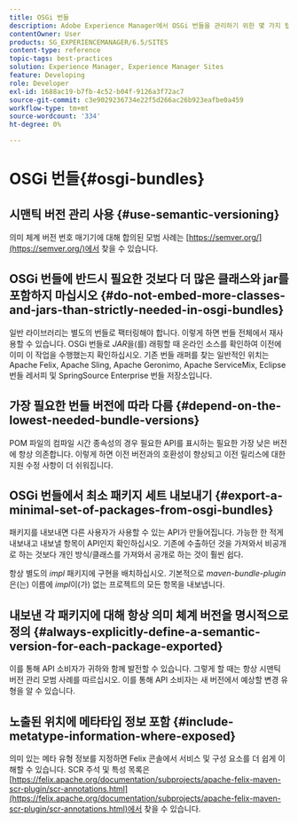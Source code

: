 ```yaml
---
title: OSGi 번들
description: Adobe Experience Manager에서 OSGi 번들을 관리하기 위한 몇 가지 팁을 알아봅니다.
contentOwner: User
products: SG_EXPERIENCEMANAGER/6.5/SITES
content-type: reference
topic-tags: best-practices
solution: Experience Manager, Experience Manager Sites
feature: Developing
role: Developer
exl-id: 1688ac19-b7fb-4c52-b04f-9126a3f72ac7
source-git-commit: c3e9029236734e22f5d266ac26b923eafbe0a459
workflow-type: tm+mt
source-wordcount: '334'
ht-degree: 0%

---
```


# OSGi 번들{#osgi-bundles}

## 시맨틱 버전 관리 사용 {#use-semantic-versioning}

의미 체계 버전 번호 매기기에 대해 합의된 모범 사례는 [https://semver.org/](https://semver.org/)에서 찾을 수 있습니다.

## OSGi 번들에 반드시 필요한 것보다 더 많은 클래스와 jar를 포함하지 마십시오 {#do-not-embed-more-classes-and-jars-than-strictly-needed-in-osgi-bundles}

일반 라이브러리는 별도의 번들로 팩터링해야 합니다. 이렇게 하면 번들 전체에서 재사용할 수 있습니다. OSGi 번들로 *JAR*&#x200B;을(를) 래핑할 때 온라인 소스를 확인하여 이전에 이미 이 작업을 수행했는지 확인하십시오. 기존 번들 래퍼를 찾는 일반적인 위치는 Apache Felix, Apache Sling, Apache Geronimo, Apache ServiceMix, Eclipse 번들 레서피 및 SpringSource Enterprise 번들 저장소입니다.

## 가장 필요한 번들 버전에 따라 다름 {#depend-on-the-lowest-needed-bundle-versions}

POM 파일의 컴파일 시간 종속성의 경우 필요한 API를 표시하는 필요한 가장 낮은 버전에 항상 의존합니다. 이렇게 하면 이전 버전과의 호환성이 향상되고 이전 릴리스에 대한 지원 수정 사항이 더 쉬워집니다.

## OSGi 번들에서 최소 패키지 세트 내보내기 {#export-a-minimal-set-of-packages-from-osgi-bundles}

패키지를 내보내면 다른 사용자가 사용할 수 있는 API가 만들어집니다. 가능한 한 적게 내보내고 내보낼 항목이 API인지 확인하십시오. 기존에 수출하던 것을 가져와서 비공개로 하는 것보다 개인 방식/클래스를 가져와서 공개로 하는 것이 훨씬 쉽다.

항상 별도의 *impl* 패키지에 구현을 배치하십시오. 기본적으로 *maven-bundle-plugin*&#x200B;은(는) 이름에 *impl*&#x200B;이(가) 없는 프로젝트의 모든 항목을 내보냅니다.

## 내보낸 각 패키지에 대해 항상 의미 체계 버전을 명시적으로 정의 {#always-explicitly-define-a-semantic-version-for-each-package-exported}

이를 통해 API 소비자가 귀하와 함께 발전할 수 있습니다. 그렇게 할 때는 항상 시맨틱 버전 관리 모범 사례를 따르십시오. 이를 통해 API 소비자는 새 버전에서 예상할 변경 유형을 알 수 있습니다.

## 노출된 위치에 메타타입 정보 포함 {#include-metatype-information-where-exposed}

의미 있는 메타 유형 정보를 지정하면 Felix 콘솔에서 서비스 및 구성 요소를 더 쉽게 이해할 수 있습니다. SCR 주석 및 특성 목록은 [https://felix.apache.org/documentation/subprojects/apache-felix-maven-scr-plugin/scr-annotations.html](https://felix.apache.org/documentation/subprojects/apache-felix-maven-scr-plugin/scr-annotations.html)에서 찾을 수 있습니다.
